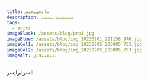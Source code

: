 ```yaml
---
title: شابخهيختس
description: سىنتسياىيسنت
tags:
  - suits
imageBlack: /assets/blog/pro1.jpg
imageBlue: /assets/blog/img_20230201_221158_976.jpg
imageCol1: /assets/blog/img_20230205_205005_753.jpg
imageCol2: /assets/blog/img_20230205_205005_753.jpg
imageAlt: نلتلىتلاىل
---
```

ا﻿لسرايرايسر